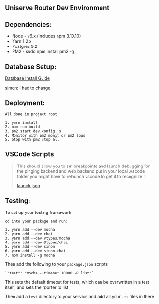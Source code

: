 Uniserve Router Dev Environment
------------
Dependencies:
--
* Node - v6.x (includes npm 3.10.10)
* Yarn 1.2.x 
* Postgres 9.2
* PM2 - sudo npm install pm2 -g


Database Setup:
--

[Database Install Guide](../database/README.md)

simon: I had to change 

Deployment:
--
    All done in project root:

    1. yarn install
    2. npm run build
    3. pm2 start dev.config.js
    4. Monitor with pm2 monit or pm2 logs
    5. Stop with pm2 stop all

VSCode Scripts
--
> This should allow you to set breakpoints and launch debugging for the pinging backend and web backend
> put in your local .vscode folder you might have to relaunch vscode to get it to recognize it
>
> [launch.json](../scripts/vscode/launch.json)

Testing:
--
To set up your testing framework

    cd into your package and run:

    1. yarn add --dev mocha
    2. yarn add --dev chai
    3. yarn add --dev @types/mocha
    4. yarn add --dev @types/chai
    5. yarn add --dev sinon
    6. yarn add --dev sinon-chai
    7. npm install -g mocha

Then add the following to your `package.json` scripts

    `"test": "mocha --timeout 10000 -R list"`

This sets the default timeout for tests, which can be overwritten in a test itself, and sets the rporter to list

Then add a `test` directory to your service and add all your `.ts` files in there


